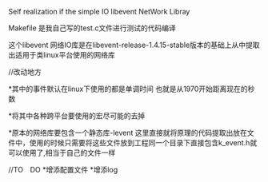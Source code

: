 Self realization if the simple IO libevent NetWork Libray

Makefile 是我自己写的test.c文件进行测试的代码编译


这个libevent 网络IO库是在libevent-release-1.4.15-stable版本的基础上从中提取出适用于类linux平台使用的网络库

//改动地方

*其中的事件默认在linux下使用的都是单调时间 也就是从1970开始距离现在的秒数

*将其中各种跨平台要使用的宏尽可能的去掉

*原本的网络库要包含一个静态库-levent 这里直接就将原理的代码提取出放在文件中，使用的时候只需要将这些文件放到工程同一个目录下直接包含k_event.h就可以使用了,相当于自己的文件一样

//TO　DO
*增添配置文件
*增添log